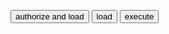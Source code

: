 <script src="https://apis.google.com/js/api.js"></script>
<script>
  /**
   * Sample JavaScript code for calendar.events.delete
   * See instructions for running APIs Explorer code samples locally:
   * https://developers.google.com/explorer-help/guides/code_samples#javascript
   */

  function authenticate() {
    return gapi.auth2.getAuthInstance()
        .signIn({scope: "https://www.googleapis.com/auth/calendar.readonly https://www.googleapis.com/auth/calendar.events"})
        .then(function() { console.log("Sign-in successful"); },
              function(err) { console.error("Error signing in", err); });
  }
  function loadClient() {
    gapi.client.setApiKey("AIzaSyDbIw2HzwKWmQY9o0h5UuZO6MCchQDCZbw");
    return gapi.client.load("https://content.googleapis.com/discovery/v1/apis/calendar/v3/rest")
        .then(function() { console.log("GAPI client loaded for API"); },
              function(err) { console.error("Error loading GAPI client for API", err); });
  }
  // Make sure the client is loaded and sign-in is complete before calling this method.
    function execute() {
        return gapi.client.calendar.events.delete({
        "calendarId": "hsh4you.de@gmail.com",
        "eventId": "q3cefoo1vkn4trjhp7dnf7cgjs"
        })
        .then(function(response) {
            // Handle the results here (response.result has the parsed body).
            console.log("Response", response);
        },
        function(err) { console.error("Execute error", err); });
    }
    gapi.load("client:auth2", function() {
    gapi.auth2.init({client_id: "507537180212-qsbotqfuclnk43ahrditstfgenaik7o4.apps.googleusercontent.com"});
  });
</script>
<button onclick="authenticate().then(loadClient)">authorize and load</button>
<button onclick="loadClient()">load</button>
<button onclick="execute()">execute</button>
